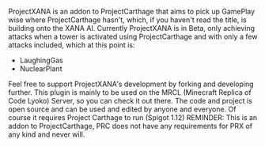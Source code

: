 ProjectXANA is an addon to ProjectCarthage that aims to pick up GamePlay wise where ProjectCarthage hasn't, which, if you haven't read the title, is building onto the XANA AI.
Currently ProjectXANA is in Beta, only achieving attacks when a tower is activated using ProjectCarthage and with only a few attacks included, which at this point is:
- LaughingGas
- NuclearPlant

Feel free to support ProjectXANA's development by forking and developing further. This plugin is mainly to be used on the MRCL (Minecraft Replica of Code Lyoko) Server, so you can check it out there.
The code and project is open source and can be used and edited by anyone and everyone. Of course it requires Project Carthage to run (Spigot 1.12)
REMINDER: This is an addon to ProjectCarthage, PRC does not have any requirements for PRX of any kind and never will.

